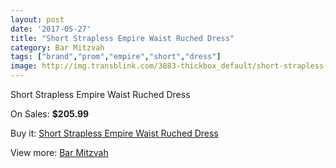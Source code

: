 ```yaml
---
layout: post
date: '2017-05-27'
title: "Short Strapless Empire Waist Ruched Dress"
category: Bar Mitzvah
tags: ["brand","prom","empire","short","dress"]
image: http://img.transblink.com/3883-thickbox_default/short-strapless-empire-waist-ruched-dress.jpg
---
```

Short Strapless Empire Waist Ruched Dress

On Sales: **$205.99**
<a href="https://www.transblink.com/en/bar-mitzvah/1235-short-strapless-empire-waist-ruched-dress.html"><amp-img layout="responsive" width="600" height="600" src="//img.transblink.com/3883-thickbox_default/short-strapless-empire-waist-ruched-dress.jpg" alt="Short Strapless Empire Waist Ruched Dress 0" /></a>
<a href="https://www.transblink.com/en/bar-mitzvah/1235-short-strapless-empire-waist-ruched-dress.html"><amp-img layout="responsive" width="600" height="600" src="//img.transblink.com/3885-thickbox_default/short-strapless-empire-waist-ruched-dress.jpg" alt="Short Strapless Empire Waist Ruched Dress 1" /></a>
<a href="https://www.transblink.com/en/bar-mitzvah/1235-short-strapless-empire-waist-ruched-dress.html"><amp-img layout="responsive" width="600" height="600" src="//img.transblink.com/3884-thickbox_default/short-strapless-empire-waist-ruched-dress.jpg" alt="Short Strapless Empire Waist Ruched Dress 2" /></a>

Buy it: [Short Strapless Empire Waist Ruched Dress](https://www.transblink.com/en/bar-mitzvah/1235-short-strapless-empire-waist-ruched-dress.html "Short Strapless Empire Waist Ruched Dress")

View more: [Bar Mitzvah](https://www.transblink.com/en/2-bar-mitzvah "Bar Mitzvah")